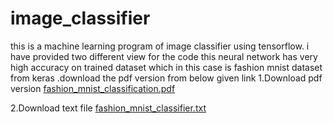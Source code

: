 # image_classifier
this is a machine learning program of image classifier using tensorflow.
i have provided two different view for the code this neural network has very high accuracy on trained dataset which in this case is fashion mnist dataset from keras .download the pdf version from below given link
1.Download pdf version
[fashion_mnist_classification.pdf](https://github.com/Professor3444/image_classifier/files/14742702/fashion_mnist_classification.pdf)

2.Download text file
[fashion_mnist_classifier.txt](https://github.com/Professor3444/image_classifier/files/14742705/fashion_mnist_classifier.txt)


